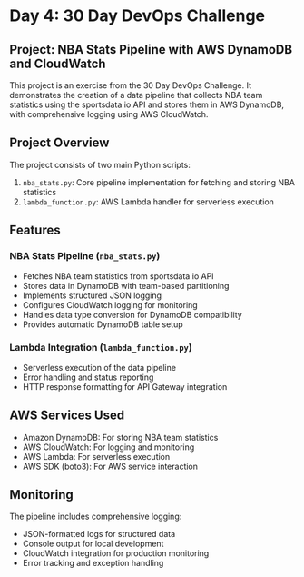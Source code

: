 # Day 4: 30 Day DevOps Challenge

## Project: NBA Stats Pipeline with AWS DynamoDB and CloudWatch

This project is an exercise from the 30 Day DevOps Challenge. It demonstrates the creation of a data pipeline that collects NBA team statistics using the sportsdata.io API and stores them in AWS DynamoDB, with comprehensive logging using AWS CloudWatch.

## Project Overview

The project consists of two main Python scripts:

1. `nba_stats.py`: Core pipeline implementation for fetching and storing NBA statistics
2. `lambda_function.py`: AWS Lambda handler for serverless execution

## Features

### NBA Stats Pipeline (`nba_stats.py`)

- Fetches NBA team statistics from sportsdata.io API
- Stores data in DynamoDB with team-based partitioning
- Implements structured JSON logging
- Configures CloudWatch logging for monitoring
- Handles data type conversion for DynamoDB compatibility
- Provides automatic DynamoDB table setup

### Lambda Integration (`lambda_function.py`)

- Serverless execution of the data pipeline
- Error handling and status reporting
- HTTP response formatting for API Gateway integration

## AWS Services Used

- Amazon DynamoDB: For storing NBA team statistics
- AWS CloudWatch: For logging and monitoring
- AWS Lambda: For serverless execution
- AWS SDK (boto3): For AWS service interaction

## Monitoring

The pipeline includes comprehensive logging:

- JSON-formatted logs for structured data
- Console output for local development
- CloudWatch integration for production monitoring
- Error tracking and exception handling
